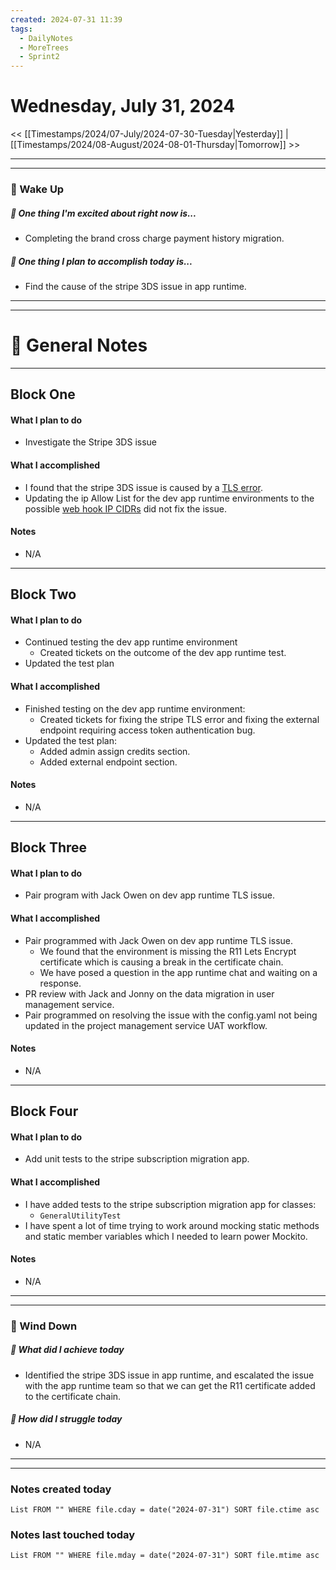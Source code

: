 ```yaml
---
created: 2024-07-31 11:39
tags:
  - DailyNotes
  - MoreTrees
  - Sprint2
---
```




#  Wednesday, July 31, 2024

<< [[Timestamps/2024/07-July/2024-07-30-Tuesday|Yesterday]] | [[Timestamps/2024/08-August/2024-08-01-Thursday|Tomorrow]] >>

---
---
### 📅 Wake Up
##### 🙌 One thing I'm excited about right now is...
- Completing the brand cross charge payment history migration.

##### 🚀 One thing I plan to accomplish today is...
-  Find the cause of the stripe 3DS issue in app runtime.

---
---
# 📝 General Notes
---

## Block One
#### What I plan to do
- Investigate the Stripe 3DS issue
#### What I accomplished
- I found that the stripe 3DS issue is caused by a [TLS error](https://support.stripe.com/questions/webhooks-how-to-investigate-and-fix-tls-error).
- Updating the ip Allow List for the dev app runtime environments to the possible [web hook IP CIDRs](https://docs.stripe.com/ips?locale=en-GB) did not fix the issue.
#### Notes
- N/A
---
## Block Two
#### What I plan to do
- Continued testing the dev app runtime environment
	- Created tickets on the outcome of the dev app runtime test.
- Updated the test plan
#### What I accomplished
- Finished testing on the dev app runtime environment:
	- Created tickets for fixing the stripe TLS error and fixing the external endpoint requiring access token authentication bug.
- Updated the test plan:
	- Added admin assign credits section.
	- Added external endpoint section.
#### Notes
- N/A
---
## Block Three
#### What I plan to do
- Pair program with Jack Owen on dev app runtime TLS issue.
#### What I accomplished
- Pair programmed with Jack Owen on dev app runtime TLS issue.
	- We found that the environment is missing the R11 Lets Encrypt certificate which is causing a break in the certificate chain.
	- We have posed a question in the app runtime chat and waiting on a response.
- PR review with Jack and Jonny on the data migration in user management service.
- Pair programmed on resolving the issue with the config.yaml not being updated in the project management service UAT workflow.
#### Notes
- N/A
---
## Block Four
#### What I plan to do
- Add unit tests to the stripe subscription migration app.
#### What I accomplished
- I have added tests to the stripe subscription migration app for classes:
	- `GeneralUtilityTest`
- I have spent a lot of time trying to work around mocking static methods and static member variables which I needed to learn power Mockito.
#### Notes
- N/A

---
---
### 📅 Wind Down
##### 🙌 What did I achieve today
- Identified the stripe 3DS issue in app runtime, and escalated the issue with the app runtime team so that we can get the R11 certificate added to the certificate chain.

##### 🚀 How did I struggle today
* N/A

---
---
### Notes created today
```dataview
List FROM "" WHERE file.cday = date("2024-07-31") SORT file.ctime asc
```

### Notes last touched today
```dataview
List FROM "" WHERE file.mday = date("2024-07-31") SORT file.mtime asc
```